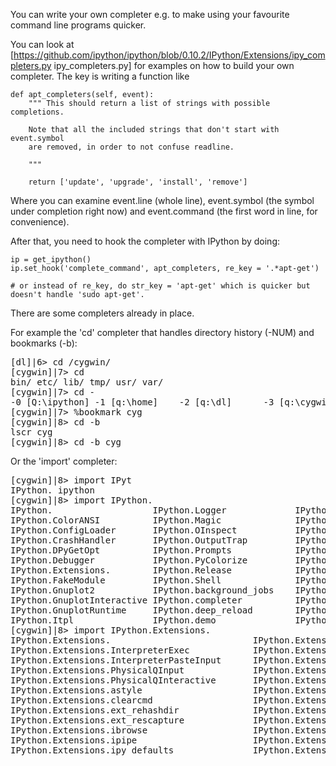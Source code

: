 You can write your own completer e.g. to make using your favourite command line programs quicker.

You can look at [https://github.com/ipython/ipython/blob/0.10.2/IPython/Extensions/ipy_completers.py ipy_completers.py] for examples on how to build your own completer. The key is writing a function like

    def apt_completers(self, event):
        """ This should return a list of strings with possible completions.
     
        Note that all the included strings that don't start with event.symbol
        are removed, in order to not confuse readline.
     
        """
 
        return ['update', 'upgrade', 'install', 'remove']

Where you can examine event.line (whole line), event.symbol (the symbol under completion right now) and event.command (the first word in line, for convenience).

After that, you need to hook the completer with IPython by doing:

    ip = get_ipython()
    ip.set_hook('complete_command', apt_completers, re_key = '.*apt-get')
 
    # or instead of re_key, do str_key = 'apt-get' which is quicker but doesn't handle 'sudo apt-get'.

There are some completers already in place.

For example the 'cd' completer that handles directory history (-NUM) and bookmarks (-b):

<pre>
[dl]|6> cd /cygwin/
[cygwin]|7> cd <tab>
bin/ etc/ lib/ tmp/ usr/ var/
[cygwin]|7> cd -<tab>
-0 [Q:\ipython] -1 [q:\home]    -2 [q:\dl]      -3 [q:\cygwin]
[cygwin]|7> %bookmark cyg
[cygwin]|8> cd -b <tab>
lscr cyg
[cygwin]|8> cd -b cyg
</pre>

Or the 'import' completer:

<pre>
[cygwin]|8> import IPyt<tab>
IPython. ipython
[cygwin]|8> import IPython.<tab>
IPython.                   IPython.Logger             IPython.excolors           IPython.platutils_posix
IPython.ColorANSI          IPython.Magic              IPython.genutils           IPython.platutils_win32
IPython.ConfigLoader       IPython.OInspect           IPython.hooks              IPython.rlineimpl
IPython.CrashHandler       IPython.OutputTrap         IPython.ipapi              IPython.strdispatch
IPython.DPyGetOpt          IPython.Prompts            IPython.iplib              IPython.ultraTB
IPython.Debugger           IPython.PyColorize         IPython.ipmaker            IPython.upgrade_dir
IPython.Extensions.        IPython.Release            IPython.ipstruct           IPython.usage
IPython.FakeModule         IPython.Shell              IPython.irunner            IPython.wildcard
IPython.Gnuplot2           IPython.background_jobs    IPython.macro              IPython.winconsole
IPython.GnuplotInteractive IPython.completer          IPython.numutils
IPython.GnuplotRuntime     IPython.deep_reload        IPython.platutils
IPython.Itpl               IPython.demo               IPython.platutils_dummy
[cygwin]|8> import IPython.Extensions.<tab>
IPython.Extensions.                           IPython.Extensions.ipy_linux_package_managers
IPython.Extensions.InterpreterExec            IPython.Extensions.ipy_pydb
IPython.Extensions.InterpreterPasteInput      IPython.Extensions.ipy_stock_completers
IPython.Extensions.PhysicalQInput             IPython.Extensions.ipy_system_conf
IPython.Extensions.PhysicalQInteractive       IPython.Extensions.jobctrl
IPython.Extensions.astyle                     IPython.Extensions.ledit
IPython.Extensions.clearcmd                   IPython.Extensions.numeric_formats
IPython.Extensions.ext_rehashdir              IPython.Extensions.path
IPython.Extensions.ext_rescapture             IPython.Extensions.pickleshare
IPython.Extensions.ibrowse                    IPython.Extensions.pspersistence
IPython.Extensions.ipipe                      IPython.Extensions.pydb_ipy
IPython.Extensions.ipy_defaults               IPython.Extensions.win32clip
</pre>